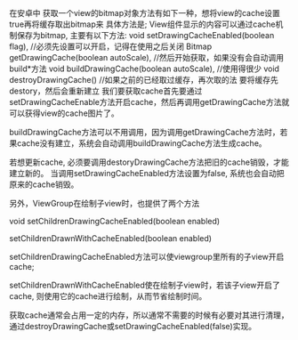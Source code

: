 在安卓中 获取一个view的bitmap对象方法有如下一种，想将view的cache设置true再将缓存取出bitmap来
具体方法是;
View组件显示的内容可以通过cache机制保存为bitmap, 主要有以下方法:
void  setDrawingCacheEnabled(boolean flag), //必须先设置可以开启，记得在使用之后关闭
Bitmap  getDrawingCache(boolean autoScale), //然后开始获取，如果没有会自动调用build*方法
void  buildDrawingCache(boolean autoScale),   //使用得很少
void  destroyDrawingCache() //如果之前的已经取过缓存，再次取的法 要将缓存先destory，然后会重新建立
我们要获取cache首先要通过setDrawingCacheEnable方法开启cache，然后再调用getDrawingCache方法就可以获得view的cache图片了。

buildDrawingCache方法可以不用调用，因为调用getDrawingCache方法时，若果cache没有建立，系统会自动调用buildDrawingCache方法生成cache。

若想更新cache, 必须要调用destoryDrawingCache方法把旧的cache销毁，才能建立新的。
当调用setDrawingCacheEnabled方法设置为false, 系统也会自动把原来的cache销毁。

   
另外，ViewGroup在绘制子view时，也提供了两个方法

void setChildrenDrawingCacheEnabled(boolean enabled) 

setChildrenDrawnWithCacheEnabled(boolean enabled) 

setChildrenDrawingCacheEnabled方法可以使viewgroup里所有的子view开启cache;

setChildrenDrawnWithCacheEnabled使在绘制子view时，若该子view开启了cache, 则使用它的cache进行绘制，从而节省绘制时间。

获取cache通常会占用一定的内存，所以通常不需要的时候有必要对其进行清理，通过destroyDrawingCache或setDrawingCacheEnabled(false)实现。